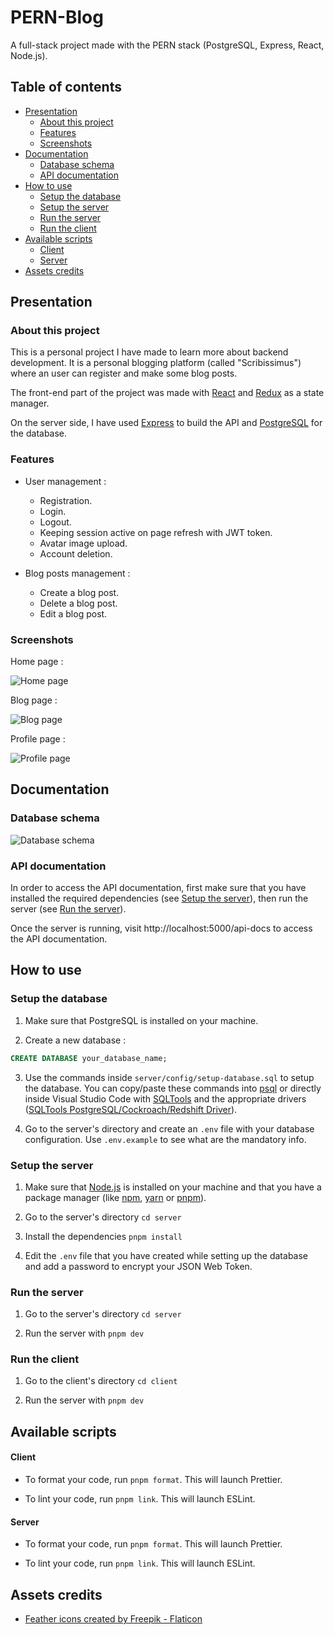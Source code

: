 # PERN-Blog

A full-stack project made with the PERN stack (PostgreSQL, Express, React, Node.js).

## Table of contents

-   [Presentation](#presentation)
    -   [About this project](#about-this-project)
    -   [Features](#features)
    -   [Screenshots](#screenshots)
-   [Documentation](#presentation)
    -   [Database schema](#database-schema)
    -   [API documentation](#api-documentation)
-   [How to use](#how-to-use)
    -   [Setup the database](#setup-the-database)
    -   [Setup the server](#setup-the-server)
    -   [Run the server](#run-the-server)
    -   [Run the client](#run-the-client)
-   [Available scripts](#available-scripts)
    -   [Client](#client)
    -   [Server](#server)
-   [Assets credits](#assets-credits)

## Presentation

### About this project

This is a personal project I have made to learn more about backend development. It is a personal blogging platform (called "Scribissimus") where an user can register and make some blog posts.

The front-end part of the project was made with [React](https://reactjs.org/) and [Redux](https://redux.js.org/) as a state manager.

On the server side, I have used [Express](https://expressjs.com/) to build the API and [PostgreSQL](https://www.postgresql.org/) for the database.

### Features

- User management :
    * Registration.
    * Login.
    * Logout.
    * Keeping session active on page refresh with JWT token.
    * Avatar image upload.
    * Account deletion.

- Blog posts management :
    * Create a blog post.
    * Delete a blog post.
    * Edit a blog post.

### Screenshots

Home page :

![Home page](./docs/home-page.png)

Blog page :

![Blog page](./docs/blog-page.png)

Profile page :

![Profile page](./docs/profile-page.png)

## Documentation

### Database schema

![Database schema](./docs/erd-diagram.png)

### API documentation

In order to access the API documentation, first make sure that you have installed the required dependencies (see [Setup the server](#setup-the-server)), then run the server (see [Run the server](#run-the-server)).

Once the server is running, visit http://localhost:5000/api-docs to access the API documentation.

## How to use

### Setup the database

1) Make sure that PostgreSQL is installed on your machine.

2) Create a new database :
```sql
CREATE DATABASE your_database_name;
```
3) Use the commands inside `server/config/setup-database.sql` to setup the database. You can copy/paste these commands into [psql](https://www.postgresql.org/docs/current/app-psql.html) or directly inside Visual Studio Code with [SQLTools](https://marketplace.visualstudio.com/items?itemName=mtxr.sqltools) and the appropriate drivers ([SQLTools PostgreSQL/Cockroach/Redshift Driver](https://marketplace.visualstudio.com/items?itemName=mtxr.sqltools-driver-pg)).

4) Go to the server's directory and create an `.env` file with your database configuration. Use `.env.example` to see what are the mandatory info. 

### Setup the server

1) Make sure that [Node.js](https://nodejs.org/en/) is installed on your machine and that you have a package manager (like [npm](https://www.npmjs.com/), [yarn](https://yarnpkg.com/) or [pnpm](https://pnpm.io/)).

2) Go to the server's directory `cd server`

3) Install the dependencies `pnpm install`

4) Edit the `.env` file that you have created while setting up the database and add a password to encrypt your JSON Web Token.

### Run the server

1) Go to the server's directory `cd server`

2) Run the server with `pnpm dev`

### Run the client

1) Go to the client's directory `cd client`

2) Run the server with `pnpm dev`

## Available scripts

#### Client

- To format your code, run `pnpm format`. This will launch Prettier.

- To lint your code, run `pnpm link`. This will launch ESLint.

#### Server

- To format your code, run `pnpm format`. This will launch Prettier.

- To lint your code, run `pnpm link`. This will launch ESLint.

## Assets credits

- <a href="https://www.flaticon.com/free-icons/feather" title="feather icons">Feather icons created by Freepik - Flaticon</a>
